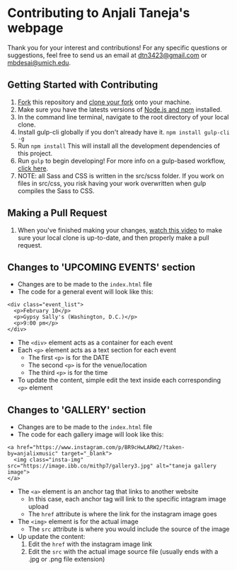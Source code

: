 # Contributing to Anjali Taneja's webpage

Thank you for your interest and contributions!
For any specific questions or suggestions, feel free to send us an email at dtn3423@gmail.com or mbdesai@umich.edu.

## Getting Started with Contributing
1. [Fork](https://help.github.com/articles/fork-a-repo/) this repository and [clone your fork](https://help.github.com/articles/cloning-a-repository/) onto your machine.
2. Make sure you have the latests versions of [Node.js and npm](https://nodejs.org/en/) installed.
3. In the command line terminal, navigate to the root directory of your local clone.
4. Install gulp-cli globally if you don't already have it. `npm install gulp-cli -g`
5. Run `npm install` This will install all the development dependencies of this project.
6. Run `gulp` to begin developing! For more info on a gulp-based workflow, [click here](https://gulpjs.com/).
7. NOTE: all Sass and CSS is written in the src/scss folder. If you work on files in src/css, you risk having your work overwritten when gulp compiles the Sass to CSS.

## Making a Pull Request
1. When you've finished making your changes, [watch this video](https://www.youtube.com/watch?v=mENDYhfxH-o) to make sure your local clone is up-to-date, and then properly make a pull request.


## Changes to 'UPCOMING EVENTS' section
* Changes are to be made to the `index.html` file
* The code for a general event will look like this:
```
<div class="event_list">
  <p>February 10</p>
  <p>Gypsy Sally's (Washington, D.C.)</p>
  <p>9:00 pm</p>
</div>
```
* The `<div>` element acts as a container for each event
* Each `<p>` element acts as a text section for each event
  * The first `<p>` is for the DATE
  * The second `<p>` is for the venue/location
  * The third `<p>` is for the time
* To update the content, simple edit the text inside each corresponding `<p>` element


## Changes to 'GALLERY' section
* Changes are to be made to the `index.html` file
* The code for each gallery image will look like this:
```
<a href="https://www.instagram.com/p/BR9cHwLARW2/?taken-by=anjalixmusic" target="_blank">
  <img class="insta-img" src="https://image.ibb.co/mithp7/gallery3.jpg" alt="taneja gallery image">
</a>
```
* The `<a>` element is an anchor tag that links to another website
  * In this case, each anchor tag will link to the specific intagram image upload
  * The `href` attribute is where the link for the instagram image goes
* The `<img>` element is for the actual image
  * The `src` attribute is where you would include the source of the image
* Up update the content:
  1. Edit the `href` with the instagram image link
  2. Edit the `src` with the actual image source file (usually ends with a .jpg or .png file extension)